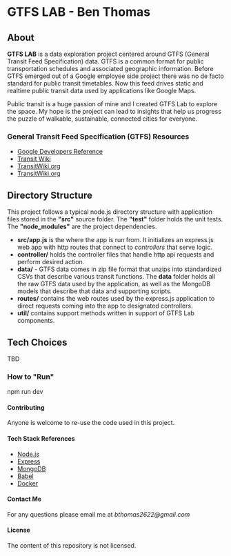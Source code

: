  **GTFS LAB** - Ben Thomas
===============================

## **About**

**GTFS LAB** is a data exploration project centered around GTFS (General Transit Feed Specification) data. GTFS is a common format for public transportation schedules and associated  geographic information. Before GTFS emerged out of a Google employee side project there was no de facto standard for public transit timetables. Now this feed drives static and realtime public transit data used by applications like Google Maps.

Public transit is a huge passion of mine and I created GTFS Lab to explore the space. My hope is the project can lead to insights that help us progress the puzzle of walkable, sustainable, connected cities for everyone. 

### **General Transit Feed Specification (GTFS) Resources**

* [Google Developers Reference](https://developers.google.com/transit/gtfs/reference/)
* [Transit Wiki](https://www.transitwiki.org/TransitWiki/index.php/General_Transit_Feed_Specification)
* [TransitWiki.org](https://www.transitwiki.org/TransitWiki/index.php/General_Transit_Feed_Specification)
* [TransitWiki.org](https://www.transitwiki.org/TransitWiki/index.php/General_Transit_Feed_Specification)

## **Directory Structure**

This project follows a typical node.js directory structure with application files stored in the **"src"** source folder.
The **"test"** folder holds the unit tests. The **"node_modules"** are the project dependencies. 

* **src/app.js** is the where the app is run from. It initializes an express.js web app with http routes that connect to _controllers_ that serve logic. 
* **controller/** holds the controller files that handle http api requests and perform desired action. 
* **data/** - GTFS data comes in zip file format that unzips into standardized CSVs that describe various transit functions. The **data** folder holds all the raw GTFS data used by the application, as well as the MongoDB models that describe that data and supporting scripts.  
* **routes/** contains the web routes used by the express.js application to direct requests coming into the app to designated controllers. 
* **util/** contains support methods written in support of GTFS Lab components. 

## **Tech Choices**

TBD

### **How to "Run"**

npm run dev

#### **Contributing**

Anyone is welcome to re-use the code used in this project.

#### **Tech Stack References**

* [Node.js](https://nodejs.org/en/)
* [Express](https://expressjs.com/)
* [MongoDB](https://www.mongodb.com/)
* [Babel](https://babeljs.io/)
* [Docker](https://www.docker.com/)

#### **Contact Me**

For any questions please email me at _bthomas2622@gmail.com_

#### **License**

The content of this repository is not licensed. 